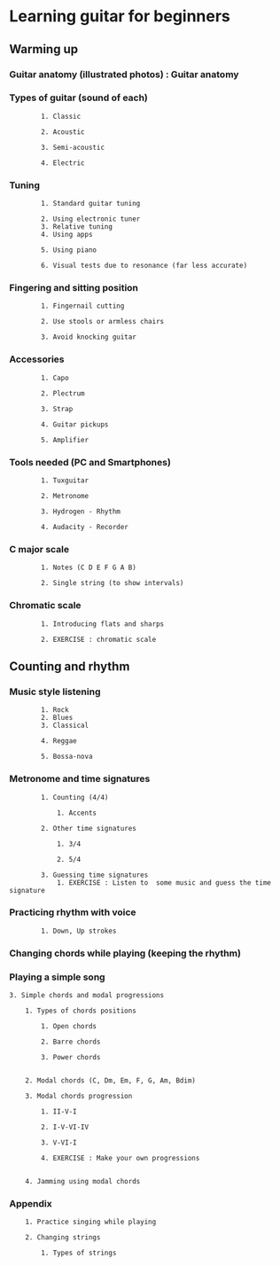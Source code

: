 # Learning guitar for beginners

## Warming up

### Guitar anatomy (illustrated photos)  : Guitar anatomy

### Types of guitar (sound of each)

			1. Classic

			2. Acoustic

			3. Semi-acoustic

			4. Electric


### Tuning

			1. Standard guitar tuning

			2. Using electronic tuner
			3. Relative tuning
			4. Using apps

			5. Using piano

			6. Visual tests due to resonance (far less accurate)


### Fingering and sitting position

			1. Fingernail cutting

			2. Use stools or armless chairs

			3. Avoid knocking guitar


### Accessories

			1. Capo

			2. Plectrum

			3. Strap

			4. Guitar pickups

			5. Amplifier


### Tools needed (PC and Smartphones)

			1. Tuxguitar

			2. Metronome

			3. Hydrogen - Rhythm

			4. Audacity - Recorder


### C major scale

			1. Notes (C D E F G A B)

			2. Single string (to show intervals)

### Chromatic scale
			1. Introducing flats and sharps

			2. EXERCISE : chromatic scale



## Counting and rhythm

### Music style listening

			1. Rock
			2. Blues
			3. Classical

			4. Reggae

			5. Bossa-nova


### Metronome and time signatures

			1. Counting (4/4)

				1. Accents

			2. Other time signatures

				1. 3/4

				2. 5/4

			3. Guessing time signatures
				1. EXERCISE : Listen to  some music and guess the time signature



### Practicing rhythm with voice

			1. Down, Up strokes


### Changing chords while playing (keeping the rhythm)

### Playing a simple song


	3. Simple chords and modal progressions

		1. Types of chords positions

			1. Open chords

			2. Barre chords

			3. Power chords


		2. Modal chords (C, Dm, Em, F, G, Am, Bdim)

		3. Modal chords progression

			1. II-V-I

			2. I-V-VI-IV

			3. V-VI-I

			4. EXERCISE : Make your own progressions


		4. Jamming using modal chords


### Appendix
		1. Practice singing while playing

		2. Changing strings

			1. Types of strings
